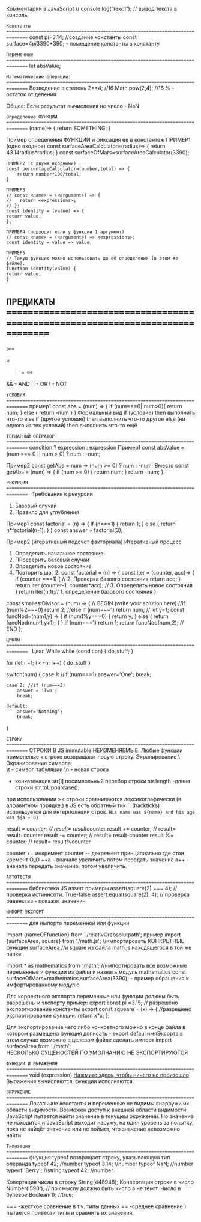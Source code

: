 Комментарии в JavaScript //
console.log('текст'); // вывод текста в консоль

`Константы ==============================================================================`
const pi=3.14; //создание константы 
const surface=4*pi*3390*390; - помещение константы в константу

`Переменные ==============================================================================`
let absValue;


`Математические операции: ==============================================================================`
    Возведение в степень 
2**4; //16 
Math.pow(2,4); //16
% - остаток от деления


Общее:
Если результат вычисления не число - NaN

`Определение ФУНКЦИИ ==============================================================================`
    (name)=> {
        return SOMETHING;
    }

Пример определения ФУНКЦИИ и фиксация ее в константеж
    ПРИМЕР1 (одно входное)
    const surfaceAreaCalculator=(radius)=> {
        return 4*3.14*radius*radius;
    }
    const surfaceOfMars=surfaceAreaCalculator(3390);
    
    ПРИМЕР2 (с двумя входными)
    const percentageCalculator=(number,total) => {
        return number*100/total;
    }

    ПРИМЕР3 
    // const <name> = (<argument>) => {
    //   return <expressions>;
    // };
    const identity = (value) => {
    return value;
    };

    ПРИМЕР4 (подходит если у функции 1 аргумент)
    // const <name> = (<argument>) => <expressions>;
    const identity = value => value;

    ПРИМЕР5 
    // Такую функцию можно использовать до её определения (в этом же файле).
    function identity(value) {
    return value;
    }

`ПРЕДИКАТЫ ==============================================================================`
===
!==
>
<
>=
<=>

&& - AND 
|| - OR
! - NOT

`УСЛОВИЯ ==============================================================================`
пример1
const abs = (num) => {
    if (num===0||num>0){
        return num;
    } else {
        return -num
    }
}
Формальный вид
if (условие) then
   выполнить что-то
else if (другое_условие) then
   выполнить что-то другое
else (ни одного из тех условий) then
   выполнить что-то ещё

`ТЕРНАРНЫЙ ОПЕРАТОР ==============================================================================`
condition ? expression : expression
Пример1
const absValue = (num === 0 || num > 0) ? num : -num;

Пример2
const getAbs = num => (num >= 0) ? num : -num; 
Вместо 
const getAbs = (num) => {
  if (num >= 0) {
    return num;
  }
  return -num;
};

`РЕКУРСИЯ  ============================================================================== `
Требования к рекурсии
1. Базовый случай
2. Правило для углубления


Пример1
const factorial = (n) => {
    if (n===1) {
        return 1;
    }
    else {
        return n*factorial(n-1);
    }
}
const answer = factorial(3);

Пример2 (итеративный подсчет факториала)
Итеративный процесс
1. Определить начальное состояние
2. ПРоеверить базовый случай
3. Определить новое состояние
4. Повторить шаг 2.
const factorial = (n) => {
    const iter = (counter, acc)=> {
        if (counter ===1) { // 2. Проверка базовго состояния
            return acc;
        }
        return iter (counter-1, counter*acc); // 3. Определить новое состояния
    }
    return iter(n,1);// 1. определение базового состояния
}

const smallestDivisor = (num) => {
  // BEGIN (write your solution here)
  //if (num%2===0) return 2;
  //else if (num===1) return num;
 // let y=1;
  const funcNod=(num1,y) => {
    if (num1%y===0) {
      return y;
    } else {
      return funcNod(num1,y+1);
    }
  }
  if (num===1) return 1;
  return funcNod(num,2);
  // END
};

`ЦИКЛЫ ============================================================================== `
Цикл While
while (condition) {
    do_stuff;
}

for (let i =1; i <=n; i++) {
    do_stuff
}

switch(num) {
    case 1: //if (num===1)
        answer='One';
        break;
    
    case 2: //if (num===2)
        answer = 'Two';
        break;
    
    default:
        answer='Nothing';
        break;
}

`СТРОКИ ==============================================================================`
СТРОКИ В JS immutable НЕИЗМЕНЯЕМЫЕ. Любые функции примененые к строке возвращают новую строку.
Экранирование 
\\ Экранирование символа \
\t - символ табуляции
\n - новая строка

+ конкатенация
str[i] посимвольный перебор строки 
str.length -длина строки
str.toUpparcase();

при использовании >< строки сравниваются лексикоглафически (в алфавитном порядке.)
в JS есть обратный тик `` (backticks) используется для интерполяции строк.
`His name was ${name} and his age was ${a + b}`

result *= counter; // result= result*counter
result += counter; // result= result+counter
result -= counter; // result= result-counter
result %= counter; // result= result%counter 

counter ++ инкремент
counter -- декремент
принципиально где стои кремент О_О 
++a - вначале увеличить потом передать значение 
a++ - вначале передать значение, потом увеличить.

`АВТОТЕСТЫ  ==============================================================================`
библиотека JS assert
примеры
assert(square(2) === 4); // проверка истиннсоти. True-false
assert.equal(square(2), 4); // проверка равенства - покажет значения.

`ИМПОРТ ЭКСПОРТ ==============================================================================`
для импорта переменной или функции

import {nameOFfunction} from './relativOrabsolutpath';
пример import {surfaceArea, square} from './math.js'; //импортировать КОНКРЕТНЫЕ функции surfaceArea 
//и  square из файла math.js находящегося в той же папке

import * as mathematics from '.math'; //импортировать все возможные переменные и функции из файла и назвать модуль mathematics
const surfaceOfMars=mathematics.surfaceArea(3390); - пример обращения к имфортированному модулю

Для корректного экспорта переменные или функции должны быть разрешены к экспорту
пример:
export const pi =3.15; // разрешено экспортирование константы
export const squeare = (x) -> { //разрешено экспортирование функции.
    return x*x;
};

Для экспортирование чего либо конкретного можно в конце файла в котором размещена функция дописать - export defaul имяЭксорта
в этом случае возможно в целевом файле сделать импорт import surfaceArea from './math';  
НЕСКОЛЬКО СУЩЕНОСТЕЙ ПО УМОЛЧАНИЮ НЕ ЭКСПОРТИРУЮТСЯ

`ФУНКЦИИ И ВЫРАЖЕНИЯ  ==============================================================================`
void (expression)
<A HREF="javascript:void(0)">Нажмите здесь, чтобы ничего не произошло</A>
Выражения вычисляются, функции исполняются.

`ОКРУЖЕНИЕ ==============================================================================`
Локальыне константы и переменные не видимы снарружи их области видимости.
Возможен доступ к внешней области видимости
JavaScript пытается найти значение в текущем окружении. Но значение не находится и JavaScript выходит наружу, 
на один уровень за попытку, пока не найдёт значение или не поймет, что значение невозможно найти.

`Типизация ==============================================================================`
фнукция typeof возвращает строку, указывающую тип операнда
typeof 42; //number
typeof 3.14; //number
typeof NaN; //number
typeof 'Berry'; //string
typeof 42; //number 

Ковертация числа в строку
String(448946); 
Конвертация строки в число
Number('590'); // по смыслу должно быть число а не текст.
Число в булевое
Boolean(1); //true;

=== -жесткое сравнение в т.ч. типы данных
== -среднее сравнение ) пытается привести типы и сравнить их значения.
